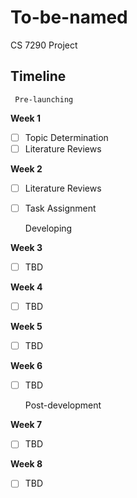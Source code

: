 # To-be-named
CS 7290 Project


## Timeline

	 Pre-launching


**Week 1**

- [ ] Topic Determination 
- [ ] Literature Reviews

**Week 2**

- [ ] Literature Reviews
- [ ] Task Assignment


	Developing
	

**Week 3**

- [ ] TBD

**Week 4**

- [ ] TBD


**Week 5**

- [ ] TBD


**Week 6**

- [ ] TBD


	Post-development
 
 **Week 7**
 
 - [ ] TBD

 
 
 **Week 8**
 
 - [ ] TBD

 